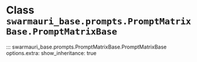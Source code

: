 # Class `swarmauri_base.prompts.PromptMatrixBase.PromptMatrixBase`

::: swarmauri_base.prompts.PromptMatrixBase.PromptMatrixBase
    options.extra:
      show_inheritance: true

